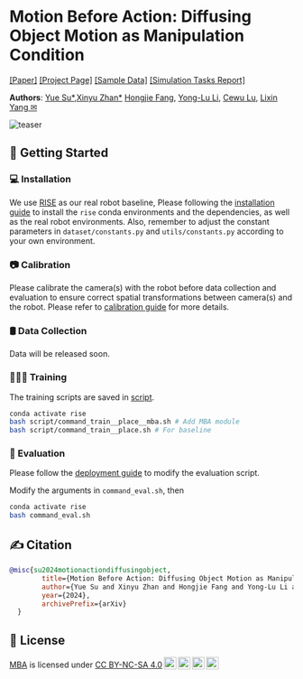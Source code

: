 # Motion Before Action: Diffusing Object Motion as Manipulation Condition

[[Paper]](https://arxiv.org/abs/2411.09658) [[Project Page]](https://selen-suyue.github.io/MBApage/) [[Sample Data]]() [[Simulation Tasks Report]](assets/docs/sim.pdf)

**Authors**: [Yue Su*](https://selen-suyue.github.io),[Xinyu Zhan*](https://scholar.google.com/citations?user=WurpqEMAAAAJ&hl=en) [Hongjie Fang](https://tonyfang.net/), [Yong-Lu Li](https://dirtyharrylyl.github.io/), [Cewu Lu](https://www.mvig.org/), [Lixin Yang &#9993;](https://lixiny.github.io/)

![teaser](assets/images/pipeline.png)

## 🛫 Getting Started

### 💻 Installation

We use [RISE](https://rise-policy.github.io/) as our real robot baseline, Please following the [installation guide](assets/docs/INSTALL.md) to install the `rise` conda environments and the dependencies, as well as the real robot environments. Also, remember to adjust the constant parameters in `dataset/constants.py` and `utils/constants.py` according to your own environment.

### 📷 Calibration

Please calibrate the camera(s) with the robot before data collection and evaluation to ensure correct spatial transformations between camera(s) and the robot. Please refer to [calibration guide](assets/docs/CALIB.md) for more details.

### 🛢️ Data Collection
Data will be released soon.

### 🧑🏻‍💻 Training
The training scripts are saved in [script](script).

```bash
conda activate rise
bash script/command_train__place__mba.sh # Add MBA module
bash script/command_train__place.sh # For baseline
```





### 🤖 Evaluation

 Please follow the [deployment guide](assets/docs/DEPLOY.md) to modify the evaluation script.

Modify the arguments in `command_eval.sh`, then

```bash
conda activate rise
bash command_eval.sh
```





## ✍️ Citation

```bibtex
@misc{su2024motionactiondiffusingobject,
        title={Motion Before Action: Diffusing Object Motion as Manipulation Condition}, 
        author={Yue Su and Xinyu Zhan and Hongjie Fang and Yong-Lu Li and Cewu Lu and Lixin Yang},
        year={2024},
        archivePrefix={arXiv} 
  }
```

## 📃 License

<p xmlns:cc="http://creativecommons.org/ns#" xmlns:dct="http://purl.org/dc/terms/"><a property="dct:title" rel="cc:attributionURL" href="https://selen-suyue.github.io/MBApage/">MBA</a> is licensed under <a href="https://creativecommons.org/licenses/by-nc-sa/4.0/?ref=chooser-v1" target="_blank" rel="license noopener noreferrer" style="display:inline-block;">CC BY-NC-SA 4.0<img style="height:22px!important;margin-left:3px;vertical-align:text-bottom;" src="https://mirrors.creativecommons.org/presskit/icons/cc.svg?ref=chooser-v1" alt=""><img style="height:22px!important;margin-left:3px;vertical-align:text-bottom;" src="https://mirrors.creativecommons.org/presskit/icons/by.svg?ref=chooser-v1" alt=""><img style="height:22px!important;margin-left:3px;vertical-align:text-bottom;" src="https://mirrors.creativecommons.org/presskit/icons/nc.svg?ref=chooser-v1" alt=""><img style="height:22px!important;margin-left:3px;vertical-align:text-bottom;" src="https://mirrors.creativecommons.org/presskit/icons/sa.svg?ref=chooser-v1" alt=""></a></p>